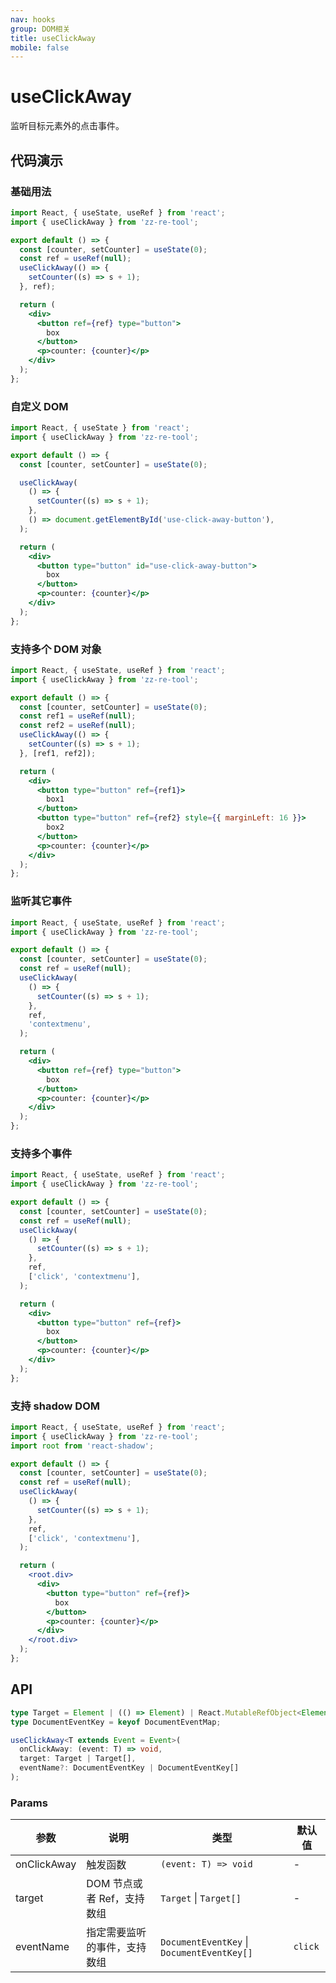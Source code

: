 ```yaml
---
nav: hooks
group: DOM相关
title: useClickAway
mobile: false
---
```

# useClickAway

监听目标元素外的点击事件。

## 代码演示

### 基础用法

```jsx
import React, { useState, useRef } from 'react';
import { useClickAway } from 'zz-re-tool';

export default () => {
  const [counter, setCounter] = useState(0);
  const ref = useRef(null);
  useClickAway(() => {
    setCounter((s) => s + 1);
  }, ref);

  return (
    <div>
      <button ref={ref} type="button">
        box
      </button>
      <p>counter: {counter}</p>
    </div>
  );
};
```

### 自定义 DOM

```jsx
import React, { useState } from 'react';
import { useClickAway } from 'zz-re-tool';

export default () => {
  const [counter, setCounter] = useState(0);

  useClickAway(
    () => {
      setCounter((s) => s + 1);
    },
    () => document.getElementById('use-click-away-button'),
  );

  return (
    <div>
      <button type="button" id="use-click-away-button">
        box
      </button>
      <p>counter: {counter}</p>
    </div>
  );
};
```

### 支持多个 DOM 对象

```jsx
import React, { useState, useRef } from 'react';
import { useClickAway } from 'zz-re-tool';

export default () => {
  const [counter, setCounter] = useState(0);
  const ref1 = useRef(null);
  const ref2 = useRef(null);
  useClickAway(() => {
    setCounter((s) => s + 1);
  }, [ref1, ref2]);

  return (
    <div>
      <button type="button" ref={ref1}>
        box1
      </button>
      <button type="button" ref={ref2} style={{ marginLeft: 16 }}>
        box2
      </button>
      <p>counter: {counter}</p>
    </div>
  );
};
```

### 监听其它事件

```jsx
import React, { useState, useRef } from 'react';
import { useClickAway } from 'zz-re-tool';

export default () => {
  const [counter, setCounter] = useState(0);
  const ref = useRef(null);
  useClickAway(
    () => {
      setCounter((s) => s + 1);
    },
    ref,
    'contextmenu',
  );

  return (
    <div>
      <button ref={ref} type="button">
        box
      </button>
      <p>counter: {counter}</p>
    </div>
  );
};
```

### 支持多个事件

```jsx
import React, { useState, useRef } from 'react';
import { useClickAway } from 'zz-re-tool';

export default () => {
  const [counter, setCounter] = useState(0);
  const ref = useRef(null);
  useClickAway(
    () => {
      setCounter((s) => s + 1);
    },
    ref,
    ['click', 'contextmenu'],
  );

  return (
    <div>
      <button type="button" ref={ref}>
        box
      </button>
      <p>counter: {counter}</p>
    </div>
  );
};
```
### 支持 shadow DOM

```jsx
import React, { useState, useRef } from 'react';
import { useClickAway } from 'zz-re-tool';
import root from 'react-shadow';

export default () => {
  const [counter, setCounter] = useState(0);
  const ref = useRef(null);
  useClickAway(
    () => {
      setCounter((s) => s + 1);
    },
    ref,
    ['click', 'contextmenu'],
  );

  return (
    <root.div>
      <div>
        <button type="button" ref={ref}>
          box
        </button>
        <p>counter: {counter}</p>
      </div>
    </root.div>
  );
};
```
## API

```typescript
type Target = Element | (() => Element) | React.MutableRefObject<Element>;
type DocumentEventKey = keyof DocumentEventMap;

useClickAway<T extends Event = Event>(
  onClickAway: (event: T) => void,
  target: Target | Target[],
  eventName?: DocumentEventKey | DocumentEventKey[]
);
```

### Params

| 参数        | 说明                         | 类型                                       | 默认值  |
| ----------- | ---------------------------- | ------------------------------------------ | ------- |
| onClickAway | 触发函数                     | `(event: T) => void`                       | -       |
| target      | DOM 节点或者 Ref，支持数组   | `Target` \| `Target[]`                     | -       |
| eventName   | 指定需要监听的事件，支持数组 | `DocumentEventKey` \| `DocumentEventKey[]` | `click` |
